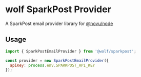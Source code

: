 # wolf SparkPost Provider

A SparkPost email provider library for [@novu/node](https://github.com/tecklens/tk-wolf/)

## Usage

```javascript
import { SparkPostEmailProvider } from '@wolf/sparkpost';

const provider = new SparkPostEmailProvider({
  apiKey: process.env.SPARKPOST_API_KEY
});
```
